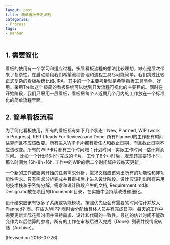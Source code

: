 ```yaml
---
layout: post
title: 简单看板开发流程
categories:
- Process
tags:
- Kanban
---
```


## 1. 需要简化
看板的使用有一个学习和适应过程，多层看板流程的想法比较理想，缺点是层次带来了复杂性。在启动阶段我们希望流程管理和流程工具尽可能简单。我们跳过比较正式复杂的看板系统比如JIRA，其中的一个主要考量就是希望看板工具简单、好用。采用Trello这个极简的看板系统可以达到开发流程可视化的主要目的。同时在开始阶段，我们只采用一层看板，看板把每个人近期几个月内的工作放在一个标准化的简单流程里面。

## 2. 简单看板流程
为了简化看板使用，所有的看板都有如下几个状态：New, Planned, WIP (work in Progress), RFR (Ready For Review) and Done.
所有Planned的工作都有时间估算而且不应该改变。所有进入WIP卡片都有责任人和截止日期，而且截止日期不应该改变。所有的WIP卡片都有三个时间域：计划时间－实际工作时间－估计剩余时间。 比如一个计划16小时完成的卡片，工作了8个小时后，发现还需要16小时，那么时间为 16h-8h-16h. 工作中的WIP的后二个时间域应该每天更新。

一个新的工作或服务开始的任务需求分析，需求文档应该列出所有的功能性和非功能性需求。只有需求分析完成并且审核后才进入设计阶段。设计应该列出所有采用的技术栈和子系统分解。需求和设计阶段产生的文档, Requirement.md和Design.md放在项目的Docuemnts目录，在实施中会持续改进和细化。

设计结束应该有很多子系统或功能模块。按照优先级会有需要的时间估计并放入Planned列表。在放入WIP列表时会分配给具体人员并有完成日期。每天的工作中需要更新实际花费时间并保持需求、设计和代码的一致性。最初的估计时间不能改变作为以后估算的参考。所有的工作在审核后进入完成（Done）列表并视情况转储（Archive）。

(Revised on 2016-07-26)
